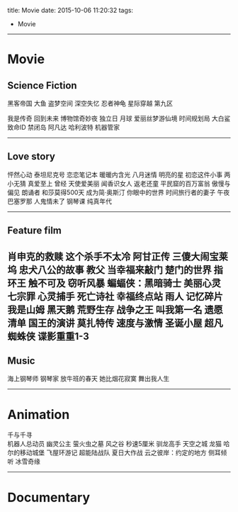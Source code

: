 title: Movie
date: 2015-10-06 11:20:32
tags:
   - Movie
---


# Movie

## Science Fiction
黑客帝国
大鱼
盗梦空间
 深空失忆
 忍者神龟
 星际穿越
 第九区

 <!--more-->

 我是传奇
 回到未来
 博物馆奇妙夜
 独立日
 月球
 爱丽丝梦游仙境
 时间规划局
 大白鲨
 致命ID
 禁闭岛
 阿凡达
 哈利波特
 机器管家

 ---


## Love story
怦然心动
泰坦尼克号
 恋恋笔记本
 暖暖内含光
 八月迷情
 明亮的星
 初恋这件小事
 两小无猜
 真爱至上
  曾经
  天使爱美丽
  闻香识女人
  返老还童
  平民窟的百万富翁
  傲慢与偏见
 朗诵者
 和莎莫得500天
 成为简·奥斯汀
 你眼中的世界
 时间旅行者的妻子
 午夜巴塞罗那
 人鬼情未了
 钢琴课
 纯真年代

---
## Feature film

肖申克的救赎
这个杀手不太冷
阿甘正传
三傻大闹宝莱坞
忠犬八公的故事
教父
当幸福来敲门
楚门的世界
指环王
触不可及
窃听风暴
蝙蝠侠：黑暗骑士
美丽心灵
七宗罪
心灵捕手
死亡诗社
 幸福终点站
 雨人
 记忆碎片
 我是山姆
 黑天鹅
 荒野生存
 战争之王
 叫我第一名
 遗愿清单
 国王的演讲
 莫扎特传
 速度与激情
 圣诞小屋
 超凡蜘蛛侠
 谍影重重1-3
 ---
## Music
海上钢琴师
钢琴家
放牛班的春天
她比烟花寂寞
舞出我人生

---
# Animation
千与千寻  
机器人总动员
幽灵公主
萤火虫之墓
风之谷
秒速5厘米
驯龙高手
天空之城
龙猫
哈尔的移动城堡
飞屋环游记
超能陆战队
夏日大作战
云之彼岸：约定的地方
侧耳倾听
冰雪奇缘

---
# Documentary
